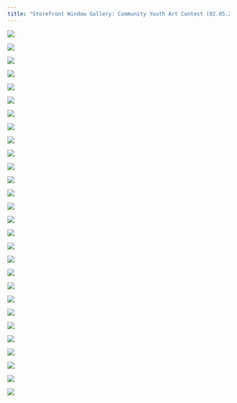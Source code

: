 ```yaml
---
title: "Storefront Window Gallery: Community Youth Art Contest (02.05.2022)"
---
```


![](https://res.cloudinary.com/dhngj18do/image/upload/f_auto,q_auto/v1/images/chinatown_window_gallery_2022020501)

![](https://res.cloudinary.com/dhngj18do/image/upload/f_auto,q_auto/v1/images/chinatown_window_gallery_2022020502)

![](https://res.cloudinary.com/dhngj18do/image/upload/f_auto,q_auto/v1/images/chinatown_window_gallery_2022020503)

![](https://res.cloudinary.com/dhngj18do/image/upload/f_auto,q_auto/v1/images/chinatown_window_gallery_2022020504)

![](https://res.cloudinary.com/dhngj18do/image/upload/f_auto,q_auto/v1/images/chinatown_window_gallery_2022020505)

![](https://res.cloudinary.com/dhngj18do/image/upload/f_auto,q_auto/v1/images/chinatown_window_gallery_2022020506)

![](https://res.cloudinary.com/dhngj18do/image/upload/f_auto,q_auto/v1/images/chinatown_window_gallery_2022020507)

![](https://res.cloudinary.com/dhngj18do/image/upload/f_auto,q_auto/v1/images/chinatown_window_gallery_2022020508)

![](https://res.cloudinary.com/dhngj18do/image/upload/f_auto,q_auto/v1/images/chinatown_window_gallery_2022020509)

![](https://res.cloudinary.com/dhngj18do/image/upload/f_auto,q_auto/v1/images/chinatown_window_gallery_2022020510)

![](https://res.cloudinary.com/dhngj18do/image/upload/f_auto,q_auto/v1/images/chinatown_window_gallery_2022020511)

![](https://res.cloudinary.com/dhngj18do/image/upload/f_auto,q_auto/v1/images/chinatown_window_gallery_2022020512)

![](https://res.cloudinary.com/dhngj18do/image/upload/f_auto,q_auto/v1/images/chinatown_window_gallery_2022020514)

![](https://res.cloudinary.com/dhngj18do/image/upload/f_auto,q_auto/v1/images/chinatown_window_gallery_2022020517)

![](https://res.cloudinary.com/dhngj18do/image/upload/f_auto,q_auto/v1/images/chinatown_window_gallery_2022020519)

![](https://res.cloudinary.com/dhngj18do/image/upload/f_auto,q_auto/v1/images/chinatown_window_gallery_2022020520)

![](https://res.cloudinary.com/dhngj18do/image/upload/f_auto,q_auto/v1/images/chinatown_window_gallery_2022020521)

![](https://res.cloudinary.com/dhngj18do/image/upload/f_auto,q_auto/v1/images/chinatown_window_gallery_2022020522)

![](https://res.cloudinary.com/dhngj18do/image/upload/f_auto,q_auto/v1/images/chinatown_window_gallery_2022020523)

![](https://res.cloudinary.com/dhngj18do/image/upload/f_auto,q_auto/v1/images/chinatown_window_gallery_2022020524)

![](https://res.cloudinary.com/dhngj18do/image/upload/f_auto,q_auto/v1/images/chinatown_window_gallery_2022020529)

![](https://res.cloudinary.com/dhngj18do/image/upload/f_auto,q_auto/v1/images/chinatown_window_gallery_2022020530)

![](https://res.cloudinary.com/dhngj18do/image/upload/f_auto,q_auto/v1/images/chinatown_window_gallery_2022020531)

![](https://res.cloudinary.com/dhngj18do/image/upload/f_auto,q_auto/v1/images/chinatown_window_gallery_2022020532)

![](https://res.cloudinary.com/dhngj18do/image/upload/f_auto,q_auto/v1/images/chinatown_window_gallery_2022020533)

![](https://res.cloudinary.com/dhngj18do/image/upload/f_auto,q_auto/v1/images/chinatown_window_gallery_2022020534)

![](https://res.cloudinary.com/dhngj18do/image/upload/f_auto,q_auto/v1/images/chinatown_window_gallery_2022020535)

![](https://res.cloudinary.com/dhngj18do/image/upload/f_auto,q_auto/v1/images/chinatown_window_gallery_2022020536)
